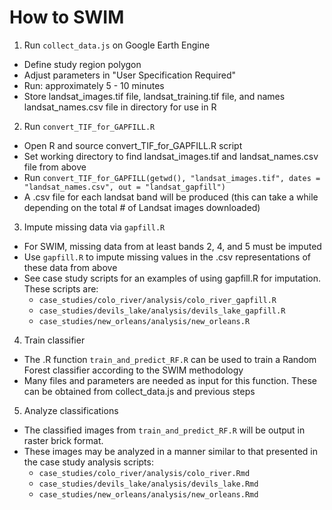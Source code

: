 # How to SWIM

1. Run `collect_data.js` on Google Earth Engine

- Define study region polygon
- Adjust parameters in "User Specification Required"
- Run: approximately 5 - 10 minutes
- Store landsat_images.tif file, landsat_training.tif file, and names landsat_names.csv file in directory for use in R

2. Run `convert_TIF_for_GAPFILL.R`

- Open R and source convert_TIF_for_GAPFILL.R script
- Set working directory to find landsat_images.tif and landsat_names.csv file from above
- Run `convert_TIF_for_GAPFILL(getwd(), "landsat_images.tif", dates = "landsat_names.csv", out = "landsat_gapfill")`
- A .csv file for each landsat band will be produced (this can take a while depending on the total # of Landsat images downloaded)

3. Impute missing data via `gapfill.R`

- For SWIM, missing data from at least bands 2, 4, and 5 must be imputed
- Use `gapfill.R` to impute missing values in the .csv representations of these data from above
- See case study scripts for an examples of using gapfill.R for imputation. These scripts are:
  - `case_studies/colo_river/analysis/colo_river_gapfill.R`
  - `case_studies/devils_lake/analysis/devils_lake_gapfill.R`
  - `case_studies/new_orleans/analysis/new_orleans.R`

4. Train classifier

- The .R function `train_and_predict_RF.R` can be used to train a Random Forest classifier according to the SWIM methodology
- Many files and parameters are needed as input for this function. These can be obtained from collect_data.js and previous steps

5. Analyze classifications

- The classified images from `train_and_predict_RF.R` will be output in raster brick format. 
- These images may be analyzed in a manner similar to that presented in the case study analysis scripts:
  - `case_studies/colo_river/analysis/colo_river.Rmd`
  - `case_studies/devils_lake/analysis/devils_lake.Rmd`
  - `case_studies/new_orleans/analysis/new_orleans.Rmd`
